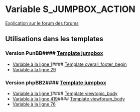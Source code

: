 # Variable S_JUMPBOX_ACTION
[Explication sur le forum des forums](http://forum.forumactif.com/t294113-listing-des-variables#S_JUMPBOX_ACTION)
## Utilisations dans les templates
### Version PunBB#### [Template jumpbox](punbb/jumpbox.md)
* [Variable à la ligne 1](../punbb/jumpbox.tpl#L1)#### [Template overall_footer_begin](punbb/overall_footer_begin.md)
* [Variable à la ligne 29](../punbb/overall_footer_begin.tpl#L29)
### Version phpBB2#### [Template jumpbox](subsilver/jumpbox.md)
* [Variable à la ligne 1](../subsilver/jumpbox.tpl#L1)#### [Template viewtopic_body](subsilver/viewtopic_body.md)
* [Variable à la ligne 419](../subsilver/viewtopic_body.tpl#L419)#### [Template viewforum_body](subsilver/viewforum_body.md)
* [Variable à la ligne 76](../subsilver/viewforum_body.tpl#L76)